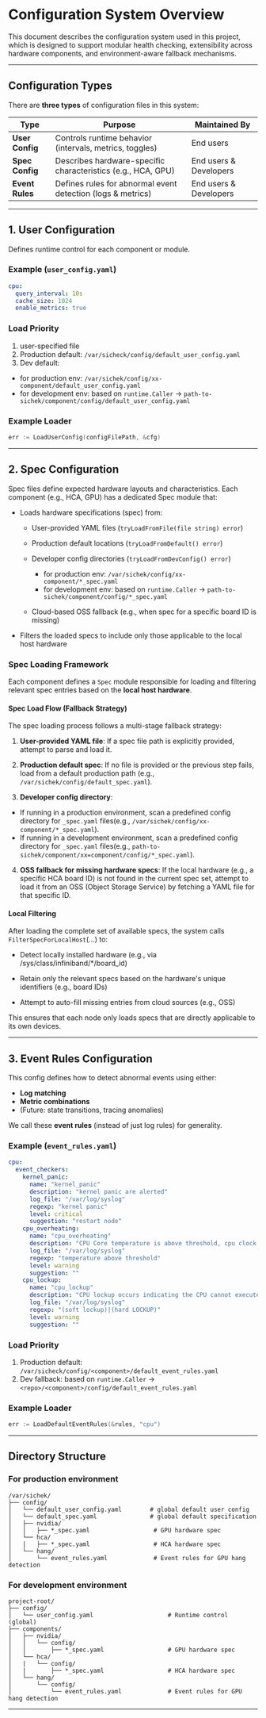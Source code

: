# Configuration System Overview

This document describes the configuration system used in this project, which is designed to support modular health checking, extensibility across hardware components, and environment-aware fallback mechanisms.

---

## Configuration Types

There are **three types** of configuration files in this system:

| Type            | Purpose                                                      | Maintained By    |
| --------------- | ------------------------------------------------------------ | ---------------- |
| **User Config** | Controls runtime behavior (intervals, metrics, toggles)      | End users        |
| **Spec Config** | Describes hardware-specific characteristics (e.g., HCA, GPU) | End users & Developers |
| **Event Rules** | Defines rules for abnormal event detection (logs & metrics)  | End users & Developers |

---

## 1. User Configuration

Defines runtime control for each component or module.

### Example (`user_config.yaml`)

```yaml
cpu:
  query_interval: 10s
  cache_size: 1024
  enable_metrics: true
```


### Load Priority

1. user-specified file
2. Production default: `/var/sicheck/config/default_user_config.yaml`
3. Dev default: 
  - for production env: `/var/sichek/config/xx-component/default_user_config.yaml`
  - for development env: based on `runtime.Caller` → `path-to-sichek/component/config/default_user_config.yaml`

### Example Loader

```go
err := LoadUserConfig(configFilePath, &cfg)
```

---

## 2. Spec Configuration

Spec files define expected hardware layouts and characteristics. Each component (e.g., HCA, GPU) has a dedicated Spec module that:

- Loads hardware specifications (spec) from:

  - User-provided YAML files (`tryLoadFromFile(file string) error`)

  - Production default locations (`tryLoadFromDefault() error`)

  - Developer config directories (`tryLoadFromDevConfig() error`)
    - for production env: `/var/sichek/config/xx-component/*_spec.yaml`
    - for development env: based on `runtime.Caller` → `path-to-sichek/component/config/*_spec.yaml`

  - Cloud-based OSS fallback (e.g., when spec for a specific board ID is missing)

- Filters the loaded specs to include only those applicable to the local host hardware


### Spec Loading Framework

Each component defines a `Spec` module responsible for loading and filtering relevant spec entries based on the **local host hardware**.

#### Spec Load Flow (Fallback Strategy)
The spec loading process follows a multi-stage fallback strategy:

1. **User-provided YAML file**: If a spec file path is explicitly provided, attempt to parse and load it.

2. **Production default spec**: If no file is provided or the previous step fails, load from a default production path (e.g., `/var/sichek/config/default_spec.yaml`).

3. **Developer config directory**: 
  - If running in a production environment, scan a predefined config directory for `_spec.yaml` files(e.g., `/var/sichek/config/xx-component/*_spec.yaml`).
  - If running in a development environment, scan a predefined config directory for `_spec.yaml` files(e.g., `path-to-sichek/component/xx=component/config/*_spec.yaml`).

4. **OSS fallback for missing hardware specs**: If the local hardware (e.g., a specific HCA board ID) is not found in the current spec set, attempt to load it from an OSS (Object Storage Service) by fetching a YAML file for that specific ID.

#### Local Filtering

After loading the complete set of available specs, the system calls `FilterSpecForLocalHost`(...) to:

- Detect locally installed hardware (e.g., via /sys/class/infiniband/*/board_id)

- Retain only the relevant specs based on the hardware's unique identifiers (e.g., board IDs)

- Attempt to auto-fill missing entries from cloud sources (e.g., OSS)

This ensures that each node only loads specs that are directly applicable to its own devices.


---

## 3. Event Rules Configuration

This config defines how to detect abnormal events using either:

* **Log matching**
* **Metric combinations**
* (Future: state transitions, tracing anomalies)

We call these **event rules** (instead of just log rules) for generality.

### Example (`event_rules.yaml`)

```yaml
cpu:  
  event_checkers:
    kernel_panic:
      name: "kernel_panic"
      description: "kernel panic are alerted"
      log_file: "/var/log/syslog"
      regexp: "kernel panic"
      level: critical
      suggestion: "restart node"
    cpu_overheating:
      name: "cpu_overheating"
      description: "CPU Core temperature is above threshold, cpu clock is throttled"
      log_file: "/var/log/syslog"
      regexp: "temperature above threshold"
      level: warning
      suggestion: ""
    cpu_lockup:
      name: "cpu_lockup"
      description: "CPU lockup occurs indicating the CPU cannot execute scheduled tasks due to software or hardware issues"
      log_file: "/var/log/syslog"
      regexp: "(soft lockup)|(hard LOCKUP)"
      level: warning
      suggestion: ""
```

### Load Priority

1. Production default: `/var/sicheck/config/<component>/default_event_rules.yaml`
2. Dev fallback: based on `runtime.Caller` → `<repo>/<component>/config/default_event_rules.yaml`

### Example Loader

```go
err := LoadDefaultEventRules(&rules, "cpu")
```

---

## Directory Structure
### For production environment
```
/var/sichek/
├── config/
│   └── default_user_config.yaml        # global default user config
│   └── default_spec.yaml               # global default specification
│   ├── nvidia/
│   │   ├── *_spec.yaml                  # GPU hardware spec
│   └── hca/
│   |   ├── *_spec.yaml                  # HCA hardware spec
│   └── hang/
│       └── event_rules.yaml             # Event rules for GPU hang detection
```

### For development environment
```
project-root/
├── config/
│   └── user_config.yaml                     # Runtime control (global)
├── components/
│   ├── nvidia/
│   │   └── config/
│   │       ├── *_spec.yaml                  # GPU hardware spec
│   └── hca/
│   |   └── config/
│   |       ├── *_spec.yaml                  # HCA hardware spec
│   └── hang/
│       └── config/
│           └── event_rules.yaml             # Event rules for GPU hang detection
```

---
